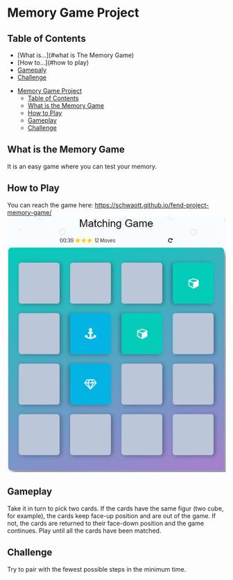 # Memory Game Project

## Table of Contents

* [What is...](#what is The Memory Game)
* [How to...](#how to play)
* [Gamepaly](#gameplay)
* [Challenge](#challenge)<!-- TOC depthFrom:1 depthTo:6 withLinks:1 updateOnSave:1 orderedList:0 -->

- [Memory Game Project](#memory-game-project)
	- [Table of Contents](#table-of-contents)
	- [What is the Memory Game](#what-is-the-memory-game)
	- [How to Play](#how-to-play)
	- [Gameplay](#gameplay)
	- [Challenge](#challenge)

<!-- /TOC -->

## What is the Memory Game

It is an easy game where you can test your memory.

## How to Play

You can reach the game here: https://schwaott.github.io/fend-project-memory-game/
![image](img/crop.jpg)

## Gameplay

Take it in turn to pick two cards. If the cards have the same figur (two cube, for example), the cards keep face-up position and are out of the game. If not, the cards are returned to their face-down position and the game continues. Play until all the cards have been matched.

## Challenge

Try to pair with the fewest possible steps in the minimum time.
